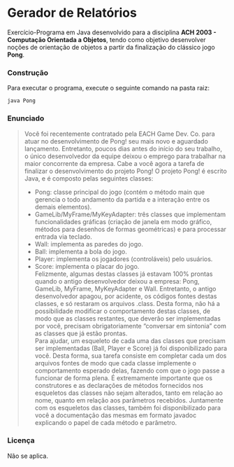 # **Gerador de Relatórios**
Exercício-Programa em Java desenvolvido para a disciplina **ACH 2003 - Computação Orientada a Objetos**, tendo como objetivo desenvolver noções de orientação de objetos a partir da finalização do clássico jogo **Pong**.

### **Construção**
Para executar o programa, execute o seguinte comando na pasta raiz:
```
java Pong
```

### **Enunciado** 
>Você foi recentemente contratado pela EACH Game Dev. Co. para atuar no desenvolvimento de Pong! seu mais novo e aguardado lançamento. Entretanto, poucos dias antes do início do seu trabalho, o único desenvolvedor da equipe deixou o emprego para trabalhar na maior concorrente da empresa. Cabe a você agora a tarefa de finalizar o desenvolvimento do projeto Pong! O projeto Pong! é escrito Java, e é composto pelas seguintes classes:
>- Pong: classe principal do jogo (contém o método main que gerencia o todo andamento da partida e a interação entre os demais elementos).
>- GameLib/MyFrame/MyKeyAdapter: três classes que implementam funcionalidades gráficas (criação de janela em modo gráfico, métodos para desenhos de formas geométricas) e para processar entrada via teclado.
>- Wall: implementa as paredes do jogo.
>- Ball: implementa a bola do jogo.
>- Player: implementa os jogadores (controláveis) pelo usuários.
>- Score: implementa o placar do jogo.\
>Felizmente, algumas destas classes já estavam 100% prontas quando o antigo desenvolvedor deixou a empresa: Pong, GameLib, MyFrame, MyKeyAdapter e Wall. Entretanto, o antigo desenvolvedor apagou, por acidente, os códigos fontes destas classes, e só restaram os arquivos .class. Desta forma, não há a possibilidade modificar o comportamento destas classes, de modo que as classes restantes, que deverão ser implementadas por você, precisam obrigatoriamente “conversar em sintonia” com as classes que já estão prontas.  
>Para ajudar, um esqueleto de cada uma das classes que precisam ser implementadas (Ball, Player e Score) já foi disponibilizado para você. Desta forma, sua tarefa consiste em completar cada um dos arquivos fontes de modo que cada classe implemente o comportamento esperado delas, fazendo com que o jogo passe a funcionar de forma plena. É extremamente importante que os construtores e as declarações de métodos fornecidos nos esqueletos das classes não sejam alterados, tanto em relação ao nome, quanto em relação aos parâmetros recebidos. Juntamente com os esqueletos das classes, também foi disponibilizado para você a documentação das mesmas em formato javadoc explicando o papel de cada método e parâmetro.

### **Licença**
Não se aplica.
